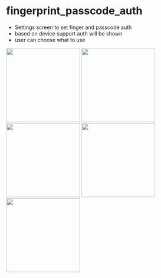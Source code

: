 # fingerprint_passcode_auth
- Settings screen to set finger and passcode auth
- based on device support auth will be shown
- user can choose what to use
<img src="https://user-images.githubusercontent.com/40573988/179902797-f25542d7-c028-4322-ac17-665ea2cb2581.png" width="200">

<img src="https://user-images.githubusercontent.com/40573988/179902802-8130b141-4b69-4715-a459-70dbd442c0a9.png" width="200">

<img src="https://user-images.githubusercontent.com/40573988/179902804-9f548fde-c86f-4268-97fb-e069cc0ba723.png" width="200">

<img src="https://user-images.githubusercontent.com/40573988/179902806-51384074-4554-43b7-aeb2-903bcd2fca71.png" width="200">

<img src="https://user-images.githubusercontent.com/40573988/179902807-15d30eac-b850-4baa-b89e-dd29bc130aa8.png" width="200">


